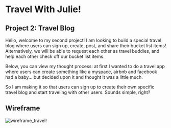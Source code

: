 # Travel With Julie!
## Project 2: Travel Blog

Hello, welcome to my second project! I am looking to build a special travel blog where users can sign up, create, post, and share their bucket list items! Alternatively, we will be able to request each other as travel buddies, and help each other check off our bucket list items. 

Below, you can view my thought process: at first I wanted to do a travel app where users can create something like a myspace, airbnb and facebook had a baby... but decided upon it and thought it was a little much. 

So I am making it so that users can sign up to create their own specific travel blog and start traveling with other users. Sounds simple, right? 

## Wireframe
![wireframe_travel](https://cloud.githubusercontent.com/assets/23322478/21733079/a726b126-d42a-11e6-9617-d34c31236161.jpg "wireframe")!
